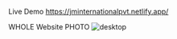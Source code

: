 Live Demo
https://jminternationalpvt.netlify.app/

WHOLE Website PHOTO
![desktop](https://github.com/user-attachments/assets/a4beaf38-de7a-4472-abd6-a9a5e9365578)
